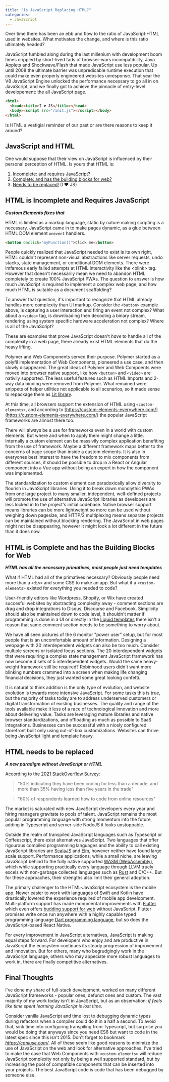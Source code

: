```yaml
---
title: "Is JavaScript Replacing HTML?"
categories:
  - JavaScript
---
```


Over time there has been an ebb and flow to the ratio of JavaScript:HTML used in websites. What motivates the change,
and where is this ratio ultimately headed?

JavaScript fumbled along during the last millenium with development boom times crippled by short-lived fads of
browser-wars incompatibility, Java Applets and Shockwave/Flash that made JavaScript use less popular. Up until 2008 the
ultimate barrier was unpredicable runtime execution that could make even properly engineered websites unresponse. That
year the V8 JavaScript Engine unlocked the performance necessary to go all in on JavaScript, and we finally got to
achieve the pinnacle of entry-level developement: the all JavaScript page.

```html
<html>
  <head><title>I ❤️ JS</title></head>
  <body><script src="/init.js"></script></body>
</html>
```

Is HTML a vestigial reminder of our past or are there reasons to keep it around?

## JavaScript and HTML

One would suppose that their view on JavaScript is influenced by their personal perception of HTML. Is yours that HTML
is:

1. [Incomplete: and requires JavaScript?](#html-is-incomplete-and-requires-javascript)
2. [Complete: and has the building blocks for web?](#html-is-complete-and-has-the-building-blocks-for-web)
3. [Needs to be replaced!](#html-needs-to-be-replaced) (I ❤️ JS)

## HTML is Incomplete and Requires JavaScript

_**Custom Elements fixes that**_

HTML is limited as a markup language, static by nature making scripting is a necessary. JavaScript came in to make pages
dynamic, as a glue between HTML DOM element `onevent` handlers.

```html
<button onclick="myFunction()">Click me</button>
```

People quickly realized that JavaScript needed to exist is its own right, HTML couldn't represent non-visual
abstractions like server requests, undo stacks, state management, or conditional DOM elements. There were imfamous early
failed attempts at HTML interactivity like the &lt;blink&gt; tag. However that doesn't necessarily mean we need to
abandon HTML completely to create 100% JavaScript PWAs. The question to answer is how much JavaScript is required to
implement a complex web page, and how much HTML is suitable as a document scaffolding?

To answer that question, it's important to recognize that HTML already handles more complexity than UI markup. Consider
the `<button>` example above, is capturing a user interaction and firing an event not complex? What about a `<video>`
tag, is downloading then decoding a binary stream, rendering using system specific hardware acceleration not complex?
Where is all of the JavaScript?

These are examples that prove JavaScript doesn't _have_ to handle all of the complexity in a web page, there already
exist HTML elements that do the heavy lifting.

Polymer and Web Components served their purpose. Polymer started as a polyfil implementation of Web Components,
pioneered a use case, and then slowly disappeared. The great ideas of Polymer and Web Compoents were moved into browser
native support, like how `<button>` and `<video>` are nativily supported. The less useful features such as HTML Imports
and 2-way data binding were removed from Polymer. What remained were snippets of helper utilities not applicable to all
scenarios, so it made sense to repackage them as [Lit library](https://lit.dev/).

At this time, all browsers support the extension of HTML using `<custom-elements>`, and according
to [https://custom-elements-everywhere.com/](https://custom-elements-everywhere.com/) the popular JavaScript frameworks
are almost there too.

There will always be a use for frameworks even in a world with custom elements. But where and when to apply them might
change a little. Internally a custom element can be massivily complex application benefiting from the use of framework.
Maybe a different framework maps better to the concerns of page scope than inside a custom elements. It is also in
everyones best interest to have the freedom to mix components from different sources, it should be possible to drop in a
React or Angular component into a Vue app without being an expert in how the component was implemented.

The standardization to custom element can paradoxically allow diversity to flourish in JavaScript libraries. Using it to
break down monolythic PWAs from one large project to many smaller, independent, well-defined projects will promote the
use of alternative JavaScript libraries as developers are less locked in to the project's initial codebase. Native
browser support means libraries can be more lightweight so more can be used without weighing down pagesize, and HTTP/2
multiplexing means separate projects can be maintained without blocking rendering. The JavaScript in web pages might not
be disappearing, however it might look a lot different in the future than it does now.

## HTML is Complete and has the Building Blocks for Web

_**HTML has all the necessary primatives, most people just need templates**_

What if HTML had all of the primatives necessary? Obviously people need more than a `<div>` and some CSS to make an app.
But what if a `<custom-elements>` existed for everything you needed to code?

User-friendly editors like Wordpress, Shopify, or Wix have created succesful websites by abstracting complexity away -
comment sections are drag and drop integrations to Disqus, Discourse and Facebook. Simplicity should also be maintained
down to code level, it shouldn't matter if programming is done in a UI or directly in
the [Liquid templates](https://shopify.github.io/liquid/) there isn't a reason that same comment section needs to be
something to worry about.

We have all seen pictures of the 6 monitor "power user" setup, but for most people that is an uncomfortable amount of
information. Designing a webpage with 20 interdependent widgets can also be too much. Consider multiple screens or
isolated focus sections. The 20 interdependent widgets that were requiring a complex state management JavaScript
framework has now become 4 sets of 5 interdependent widgets. Would the same heavy-weight framework still be required?
Robinhood users didn't want more blinking numbers crammed into a screen when making life changing financial decisions,
they just wanted some great looking confetti.

It is natural to think addition is the only type of evolution, and website evolution is towards more intensive
JavaScript. For some tasks this is true, but the majority of tasks today are to address underserved customers or digital
transformation of existing businesses. The quality and range of the tools available make it less of a race of
technological innovation and more about delivering value. Tasks are leveraging mature libraries and native browser
standardizations, and offloading as much as possible to SaaS integrations. Businesses can be successful with a nicely
configured storefront built only using out-of-box customizations. Websites can thrive being JavaScript light and
template heavy.

## HTML needs to be replaced

_**A new paradigm without JavaScript or HTML**_

According to the [2021 StackOverflow Survey](https://insights.stackoverflow.com/survey/2021):
> "50% indicating they have been coding for less than a decade, and more than 35% having less than five years in the
> trade"

> "60% of respondents learned how to code from online resources"

The market is saturated with new JavaScript developers every year and hiring managers gravitate to pools of talent.
JavaScript remains the most popular programming language with strong momentum into the future, adding in Typescript and
server-side NodeJS it looks unstoppable.

Outside the realm of transpiled JavaScript languages such as Typescript or Coffeescript, there exist alternatives
JavaScript. Two languages that offer rigourous compiled programming languages and the ability to call existing
JavaScript libraries are [ScalaJS](https://www.scala-js.org) and [Elm](https://elm-lang.org/), however neither have
found large scale support. Performance applications, while a small niche, are leaving JavaScript behind to the fully
native supported [WASM (WebAssembly)](https://en.wikipedia.org/wiki/WebAssembly), which while supporting practically
every language through LLVM truely excels with non-garbage collected languages such
as [Rust](https://www.rust-lang.org/) and C/C++. But for these approaches, their strengths also limit their general
adoption.

The primary challenger to the HTML-JavaScript ecosystem is the mobile app. Newer easier to work with languages of Swift
and Kotlin have drastically lowered the experience required of mobile app development. Multi-platform support has made
monumental improvements with [Flutter](https://flutter.dev/) which even
offers [budding support for web](https://flutter.dev/multi-platform/web) without JavaScript. Flutter promises write once
run anywhere with a highly capable typed programming language [Dart programming language](https://dart.dev/), but so
does the JavaScript-based React Native.

For every improvement in JavaScript alternatives, JavaScript is making equal steps forward. For developers who enjoy and
are productive in JavaScript the ecosystem continues its steady progression of improvement and innovation. But for
others, many who begrudgingly work in the JavaScript language, others who may appeciate more robust languages to work
in, there are finally competitive alternatives.

## Final Thoughts

I've done my share of full-stack development, worked on many different JavaScript frameworks - popular ones, defunct
ones and custom. The vast majority of my work today isn't in JavaScript, but as an observation: _if feels like time
spent learning JavaScript is lost time._

Consider vanilla JavaScript and time lost to debugging dynamic types during refactors when a compiler could do it in a
half a second. To avoid that, sink time into configuring transpiling from Typescript, but surprise you would be doing
that anyways since you need ES6 but want to code in the latest spec since this isn't 2015. Don't forget to bookmark
_https://caniuse.com/_. All of these seem like good reasons to minimize the use of JavaScript on the web and look for
alternative approaches. I've tried to make the case that Web Components with `<custom-elements>` will reduce JavaScript
complexity not only by being a well supported standard, but by increasing the pool of compatible components that can be
inserted into your projects. The best JavaScript code is code that has been debugged by someone else.





